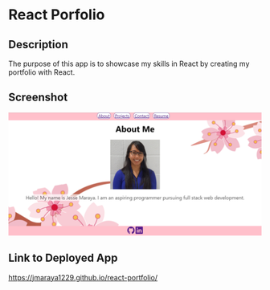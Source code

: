 # React Porfolio

## Description
The purpose of this app is to showcase my skills in React by creating my portfolio with React.

## Screenshot
![screenshot of homepage/about](./src/images/screenshot.png)

## Link to Deployed App
https://jmaraya1229.github.io/react-portfolio/

